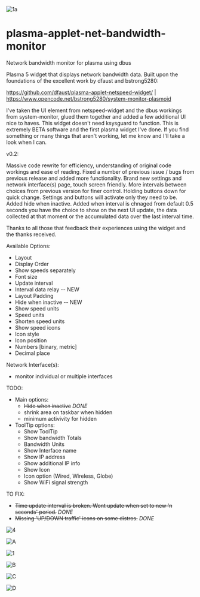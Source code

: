 ![1a](https://user-images.githubusercontent.com/72889808/217653034-4ed63b12-875b-4001-84f7-b3159d933a99.png)

# plasma-applet-net-bandwidth-monitor
Network bandwidth monitor for plasma using dbus


Plasma 5 widget that displays network bandwidth data. Built upon the foundations of the excellent work by dfaust and bstrong5280:

https://github.com/dfaust/plasma-applet-netspeed-widget/  |  https://www.opencode.net/bstrong5280/system-monitor-plasmoid

I've taken the UI element from netspeed-widget and the dbus workings from system-monitor, glued them together and added a few additional UI nice to haves. This widget doesn't need ksysguard to function.
This is extremely BETA software and the first plasma widget I've done. If you find something or many things that aren't working, let me know and I'll take a look when I can.

v0.2:

Massive code rewrite for efficiency, understanding of original code workings and ease of reading. Fixed a number of previous issue / bugs from previous release and added more functionality.  Brand new settings and network interface(s) page, touch screen friendly.  More intervals between choices from previous version for finer control.  Holding buttons down for quick change.  Settings and buttons will activate only they need to be.  Added hide when inactive.  Added when interval is chnaged from default 0.5 seconds you have the choice to show on the next UI update, the data collected at that moment or the accumulated data over the last interval time.

Thanks to all those that feedback their experiences using the widget and the thanks received.




Available Options:
- Layout
- Display Order
- Show speeds separately
- Font size
- Update interval
- Interval data relay -- NEW
- Layout Padding
- Hide when inactive -- NEW
- Show speed units
- Speed units
- Shorten speed units 
- Show speed icons
- Icon style
- Icon position
- Numbers [binary, metric]
- Decimal place

Network Interface(s):
- monitor individual or multiple interfaces

TODO:
- Main options:
    - ~~Hide when inactive~~ *DONE*
    - shrink area on taskbar when hidden
    - minimum activivity for hidden
- ToolTip options:
    - Show ToolTip 
    - Show bandwidth Totals
    - Bandwidth Units
    - Show Interface name
    - Show IP address
    - Show additional IP info
    - Show Icon
    - Icon option (Wired, Wireless, Globe)
    - Show WiFi signal strength

TO FIX:
- ~~Time update interval is broken. Wont update when set to new 'n seconds' period.~~ *DONE* 
- ~~Missing 'UP/DOWN traffic' icons on some distros.~~ *DONE*



![4](https://user-images.githubusercontent.com/72889808/209709200-9f4c045e-2b54-4fb3-9758-62c4096e8fc9.png)

![A](https://user-images.githubusercontent.com/72889808/217652964-20a0556a-a403-40e5-9e54-5a49bdb83fd5.png)

![1](https://user-images.githubusercontent.com/72889808/209696486-0419dd51-f7c8-47a4-aba6-1f2fc4590812.png)

![B](https://user-images.githubusercontent.com/72889808/217652736-9e8c7d27-d5eb-486f-ab66-e8bcc28b87ca.png)

![C](https://user-images.githubusercontent.com/72889808/217652754-07799096-c390-4bde-a974-8632371cd54d.png)

![D](https://user-images.githubusercontent.com/72889808/217654861-3e6d21ac-91bd-41eb-a592-5aedf321624b.png)



